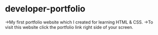# developer-portfolio
->My first portfolio website which I created for learning HTML & CSS.
->To visit this website click the portfolio link right side of your screen.
